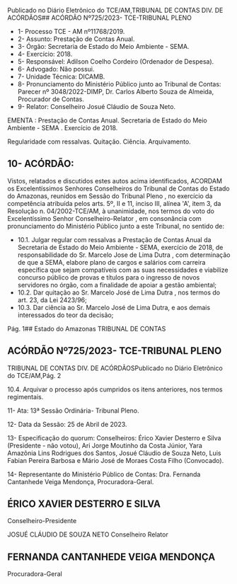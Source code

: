 Publicado  no  Diário  Eletrônico do TCE/AM,TRIBUNAL DE CONTAS DIV. DE ACÓRDÃOS## ACÓRDÃO Nº725/2023- TCE-TRIBUNAL PLENO

- 1- Processo TCE - AM nº11768/2019.
- 2- Assunto: Prestação de Contas Anual.
- 3- Órgão: Secretaria de Estado do Meio Ambiente - SEMA.
- 4- Exercício: 2018.
- 5- Responsável: Adilson Coelho Cordeiro (Ordenador de Despesa).
- 6- Advogado: Não possui.
- 7- Unidade Técnica: DICAMB.
- 8- Pronunciamento  do  Ministério  Público  junto  ao  Tribunal  de  Contas: Parecer  nº 3048/2022-DIMP, Dr. Carlos Alberto Souza de Almeida, Procurador de Contas.
- 9- Relator: Conselheiro Josué Cláudio de Souza Neto.

EMENTA :  Prestação  de  Contas  Anual.  Secretaria de Estado do Meio Ambiente - SEMA . Exercício de 2018.

Regularidade com  ressalvas. Quitação. Ciência. Arquivamento.

## 10-  ACÓRDÃO:

Vistos, relatados e discutidos estes autos acima identificados, ACORDAM os Excelentíssimos Senhores Conselheiros do Tribunal de Contas do Estado do Amazonas, reunidos em Sessão do Tribunal Pleno , no exercício da competência atribuída pelos arts. 5º, II e 11, inciso III, alínea 'A', item 3, da Resolução  n. 04/2002-TCE/AM, à unanimidade, nos  termos  do  voto  do  Excelentíssimo  Senhor  Conselheiro-Relator ,  em consonância com pronunciamento do Ministério Público junto a este Tribunal, no sentido de:

- 10.1. Julgar  regular  com  ressalvas a  Prestação  de  Contas  Anual  da Secretaria de Estado do Meio Ambiente - SEMA, exercício de 2018, de responsabilidade do Sr. Marcelo Jose de Lima Dutra , com determinação de que a SEMA, elabore plano de cargos e salários com carreira específica que sejam compatíveis com as suas necessidades e viabilize concurso público de provas e títulos para o ingresso de novos servidores no órgão, com a finalidade de apoiar a gestão ambiental;
- 10.2. Dar quitação ao Sr. Marcelo José de Lima Dutra , nos termos do art. 23, da Lei 2423/96;
- 10.3. Dar  ciência ao Sr.  Marcelo  José  de  Lima  Dutra, e  aos  demais interessados do teor da decisão;

Pág. 1## Estado do Amazonas TRIBUNAL DE CONTAS

## ACÓRDÃO Nº725/2023- TCE-TRIBUNAL PLENO

TRIBUNAL DE CONTAS DIV. DE ACÓRDÃOSPublicado  no  Diário  Eletrônico do TCE/AM,Pág. 2

10.4. Arquivar o  processo  após  cumpridos  os  itens  anteriores,  nos  termos regimentais.

11-  Ata: 13ª Sessão Ordinária- Tribunal Pleno.

12-  Data da Sessão: 25 de Abril de 2023.

13-  Especificação do quorum: Conselheiros: Érico Xavier Desterro e Silva (Presidente - não votou), Ari Jorge Moutinho da Costa Júnior, Yara Amazônia Lins Rodrigues dos Santos, Josué Cláudio de Souza Neto, Luis Fabian Pereira Barbosa e Mário José de Moraes Costa Filho (Convocado).

14-  Representante do Ministério Público de Contas: Dra. Fernanda Cantanhede Veiga Mendonça, Procuradora-Geral.

## ÉRICO XAVIER DESTERRO E SILVA

Conselheiro-Presidente

JOSUÉ CLÁUDIO DE SOUZA NETO Conselheiro Relator

## FERNANDA CANTANHEDE VEIGA MENDONÇA

Procuradora-Geral